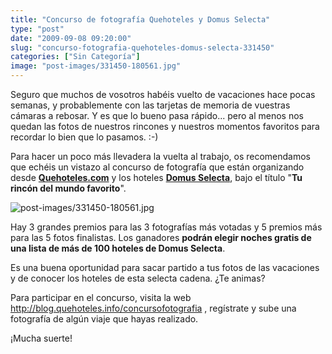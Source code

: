 ```yaml
---
title: "Concurso de fotografía Quehoteles y Domus Selecta"
type: "post"
date: "2009-09-08 09:20:00"
slug: "concurso-fotografia-quehoteles-domus-selecta-331450"
categories: ["Sin Categoría"]
image: "post-images/331450-180561.jpg"
---
```


Seguro que muchos de vosotros habéis vuelto de vacaciones hace pocas semanas, y probablemente con las tarjetas de memoria de vuestras cámaras a rebosar. Y es que lo bueno pasa rápido... pero al menos nos quedan las fotos de nuestros rincones y nuestros momentos favoritos para recordar lo bien que lo pasamos. :-)

Para hacer un poco más llevadera la vuelta al trabajo, os recomendamos que echéis un vistazo al concurso de fotografía que están organizando desde [**Quehoteles.com**](http://www.quehoteles.com) y los hoteles [**Domus Selecta**](http://www.domusselecta.com/), bajo el título "**Tu rincón del mundo favorito**".

![post-images/331450-180561.jpg](post-images/331450-180561.jpg "post-images/331450-180561.jpg")

Hay 3 grandes premios para las 3 fotografías más votadas y 5 premios más para las 5 fotos finalistas. Los ganadores **podrán elegir noches gratis de una lista de más de 100 hoteles de Domus Selecta**.

Es una buena oportunidad para sacar partido a tus fotos de las vacaciones y de conocer los hoteles de esta selecta cadena. ¿Te animas?

Para participar en el concurso, visita la web <http://blog.quehoteles.info/concursofotografia> , regístrate y sube una fotografía de algún viaje que hayas realizado.

¡Mucha suerte!